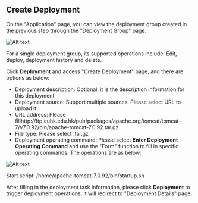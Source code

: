 ## Create Deployment

On the "Application" page, you can view the deployment group created in the previous step through the "Deployment Group" page.

![Alt text](https://github.com/jdcloudcom/cn/blob/edit/image/CodeDeploy/starting9.png)

For a single deployment group, its supported operations include: Edit, deploy, deployment history and delete.

Click **Deployment** and access "Create Deployment" page, and there are options as below:

- Deployment description: Optional, it is the description information for this deployment
- Deployment source: Support multiple sources. Please select URL to upload it
- URL address: Please fillhttp://ftp.cuhk.edu.hk/pub/packages/apache.org/tomcat/tomcat-7/v7.0.92/bin/apache-tomcat-7.0.92.tar.gz
- File type: Please select .tar.gz
- Deployment operating command: Please select **Enter Deployment Operating Command** and use the "Form" function to fill in specific operating commands. The operations are as below:

![Alt text](https://github.com/jdcloudcom/cn/blob/edit/image/CodeDeploy/starting17.png)

Start script: /home/apache-tomcat-7.0.92/bin/startup.sh

After filling in the deployment task information, please click **Deployment** to trigger deployment operations, it will redirect to "Deployment Details" page.
